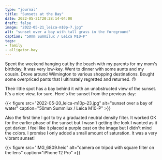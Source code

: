 ```yaml
---
type: "journal"
title: "Sunsets at the Bay"
date: 2022-05-21T20:28:14-04:00
draft: false
image: "2022-05-21_leica-m10p-7.jpg"
alt: "sunset over a bay with tall grass in the foreground"
caption: "50mm Summilux / Leica M10-P"
tags:
- family
- alligator-bay
---
```


Spent the weekend hanging out by the beach with my parents for my mom's birthday. It was very low-key. Went to dinner with some aunts and my cousin. Drove around Wilmington to various shopping destinations. Bought some overpriced pants that I ultimately regretted and returned. 🙃 

Their little spot has a bay behind it with an unobstructed view of the sunset. It's a nice view, for sure. Here's the sunset from the previous day:

{{< figure src="2022-05-20_leica-m10p-23.jpg" alt="sunset over a bay of water" caption="50mm Summilux / Leica M10-P" >}}

Also the first time I got to try a graduated neutral density filter. It worked OK for the earlier phase of the sunset but I wasn't getting the look I wanted as it got darker. I feel like it placed a purple cast on the image but I didn't mind the colors. I promise I only added a small amount of saturation. It was a very vibrant sunset!

{{< figure src="IMG_6809.heic" alt="camera on tripod with square filter on the lens" caption="iPhone 12 Pro" >}}
